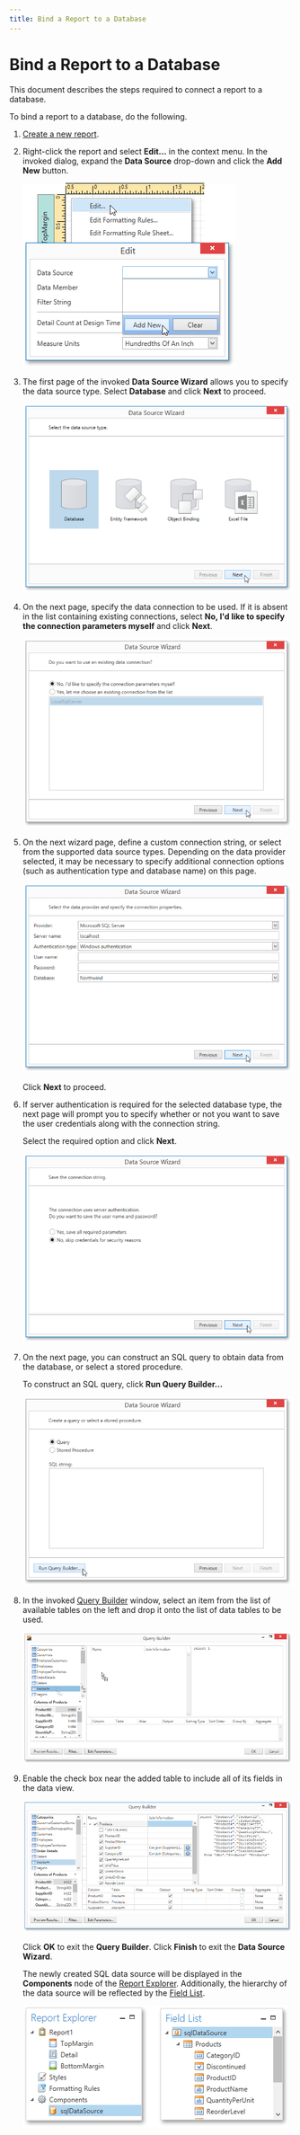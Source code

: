 ```yaml
---
title: Bind a Report to a Database
---
```

# Bind a Report to a Database
This document describes the steps required to connect a report to a database.

To bind a report to a database, do the following.
1. [Create a new report](../../../../../../../interface-elements-for-desktop/articles/report-designer/report-designer-for-wpf/creating-reports/basic-operations/create-a-new-report.md).
2. Right-click the report and select **Edit...** in the context menu. In the invoked dialog, expand the **Data Source** drop-down and click the **Add New** button.
	
	![EUD_WpfReportDesigner_AddDataSource](../../../../../../images/Img123562.png)
3. The first page of the invoked **Data Source Wizard** allows you to specify the data source type. Select **Database** and click **Next** to proceed.
	
	![EUD_WpfReportDesigner_DataSourceWizard_Database](../../../../../../images/Img123568.png)
4. On the next page, specify the data connection to be used. If it is absent in the list containing existing connections, select **No, I'd like to specify the connection parameters myself** and click **Next**.
	
	![EUD_WpfReportDesigner_DataSourceWizard_Database_1](../../../../../../images/Img123985.png)
5. On the next wizard page, define a custom connection string, or select from the supported data source types. Depending on the data provider selected, it may be necessary to specify additional connection options (such as authentication type and database name) on this page.
	
	![EUD_WpfReportDesigner_DataSourceWizard_Database_2](../../../../../../images/Img123986.png)
	
	Click **Next** to proceed.
6. If server authentication is required for the selected database type, the next page will prompt you to specify whether or not you want to save the user credentials along with the connection string.
	
	Select the required option and click **Next**.
	
	![EUD_WpfReportDesigner_DataSourceWizard_Database_3](../../../../../../images/Img123987.png)
7. On the next page, you can construct an SQL query to obtain data from the database, or select a stored procedure.
	
	To construct an SQL query, click **Run Query Builder...**
	
	![EUD_WpfReportDesigner_DataSourceWizard_Database_4](../../../../../../images/Img123988.png)
8. In the invoked [Query Builder](../../../../../../../interface-elements-for-desktop/articles/report-designer/report-designer-for-wpf/interface-elements/query-builder.md) window, select an item from the list of available tables on the left and drop it onto the list of data tables to be used.
	
	![WPDDesigner_QueryBuilder_AddingTable](../../../../../../images/Img122798.png)
9. Enable the check box near the added table to include all of its fields in the data view.
	
	![WPDDesigner_QueryBuilder_AddTable](../../../../../../images/Img122117.png)
	
	Click **OK** to exit the **Query Builder**. Click **Finish** to exit the **Data Source Wizard**.
	
	The newly created SQL data source will be displayed in the **Components** node of the [Report Explorer](../../../../../../../interface-elements-for-desktop/articles/report-designer/report-designer-for-wpf/interface-elements/report-explorer.md). Additionally, the hierarchy of the data source will be reflected by the [Field List](../../../../../../../interface-elements-for-desktop/articles/report-designer/report-designer-for-wpf/interface-elements/field-list.md).
	
	![EUD_WpfReportDesigner_SqlDataSource](../../../../../../images/Img123563.png)